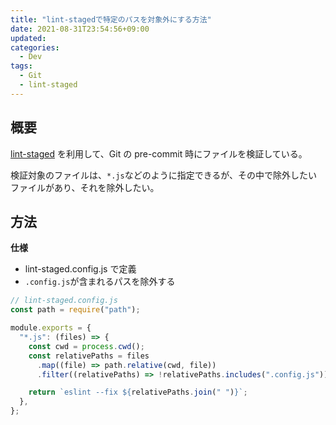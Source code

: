 ```yaml
---
title: "lint-stagedで特定のパスを対象外にする方法"
date: 2021-08-31T23:54:56+09:00
updated:
categories:
  - Dev
tags:
  - Git
  - lint-staged
---
```


## 概要

[lint-staged](https://github.com/okonet/lint-staged) を利用して、Git の pre-commit 時にファイルを検証している。

検証対象のファイルは、`*.js`などのように指定できるが、その中で除外したいファイルがあり、それを除外したい。

## 方法

**仕様**

- lint-staged.config.js で定義
- `.config.js`が含まれるパスを除外する

```js
// lint-staged.config.js
const path = require("path");

module.exports = {
  "*.js": (files) => {
    const cwd = process.cwd();
    const relativePaths = files
      .map((file) => path.relative(cwd, file))
      .filter((relativePaths) => !relativePaths.includes(".config.js"));

    return `eslint --fix ${relativePaths.join(" ")}`;
  },
};
```
